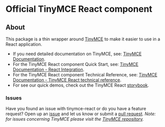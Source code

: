 # Official TinyMCE React component

## About

This package is a thin wrapper around [TinyMCE](https://github.com/tinymce/tinymce) to make it easier to use in a React application.

* If you need detailed documentation on TinyMCE, see: [TinyMCE Documentation](https://www.tiny.cloud/docs/).
* For the TinyMCE React component Quick Start, see: [TinyMCE Documentation - React Integration](https://www.tiny.cloud/docs/integrations/react/#tinymcereactintegrationquickstartguide).
* For the TinyMCE React component Technical Reference, see: [TinyMCE Documentation - TinyMCE React technical reference](https://www.tiny.cloud/docs/integrations/react/#tinymcereacttechnicalreference).
* For see our quick demos, check out the TinyMCE React [storybook](https://tinymce.github.io/tinymce-react/).


### Issues

Have you found an issue with tinymce-react or do you have a feature request? Open up an [issue](https://github.com/tinymce/tinymce-react/issues) and let us know or submit a [pull request](https://github.com/tinymce/tinymce-react/pulls). *Note: for issues concerning TinyMCE please visit the [TinyMCE repository](https://github.com/tinymce/tinymce).*